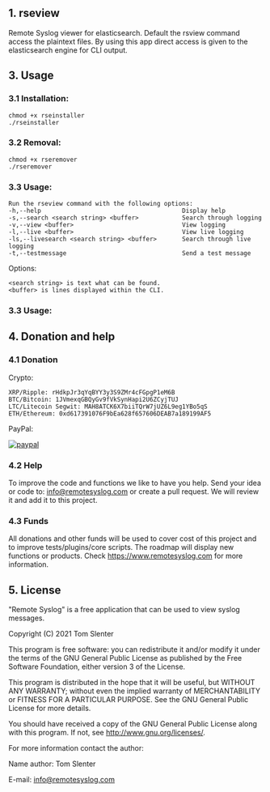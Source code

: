 ## 1. rseview
Remote Syslog viewer for elasticsearch. Default the rsview command access the plaintext files. By using this app direct access is given to the elasticsearch engine for CLI output.

## 3. Usage

### 3.1 Installation:
```
chmod +x rseinstaller
./rseinstaller
```

### 3.2 Removal:
```
chmod +x rseremover
./rseremover
```

### 3.3 Usage:
```
Run the rseview command with the following options:
-h,--help                                       Display help
-s,--search <search string> <buffer>            Search through logging
-v,--view <buffer>                              View logging
-l,--live <buffer>                              View live logging
-ls,--livesearch <search string> <buffer>       Search through live logging
-t,--testmessage                                Send a test message
```

Options:
```
<search string> is text what can be found.
<buffer> is lines displayed within the CLI.
```

### 3.3 Usage:

## 4. Donation and help

### 4.1 Donation

Crypto:

```
XRP/Ripple: rHdkpJr3qYqBYY3y3S9ZMr4cFGpgP1eM6B
BTC/Bitcoin: 1JVmexqGBQyGv9fVkSynHapi2U6ZCyjTUJ
LTC/Litecoin Segwit: MAH8ATCK6X7biiTQrW7jUZ6L9eg1YBo5qS
ETH/Ethereum: 0xd617391076F9bEa628f657606DEAB7a189199AF5
```
PayPal:

[![paypal](https://www.paypalobjects.com/en_US/NL/i/btn/btn_donateCC_LG.gif)](https://www.paypal.com/cgi-bin/webscr?cmd=_donations&business=KQKRPDQYHYR7W&currency_code=EUR&source=url)

### 4.2 Help

To improve the code and functions we like to have you help. Send your idea or code to: info@remotesyslog.com or create a pull request. We will review it and add it to this project.

### 4.3 Funds
All donations and other funds will be used to cover cost of this project and to improve tests/plugins/core scripts. The roadmap will display new functions or products. Check https://www.remotesyslog.com for more information.

## 5. License

"Remote Syslog" is a free application that can be used to view syslog messages.

Copyright (C) 2021 Tom Slenter

This program is free software: you can redistribute it and/or modify
it under the terms of the GNU General Public License as published by
the Free Software Foundation, either version 3 of the License.

This program is distributed in the hope that it will be useful,
but WITHOUT ANY WARRANTY; without even the implied warranty of
MERCHANTABILITY or FITNESS FOR A PARTICULAR PURPOSE. See the
GNU General Public License for more details.

You should have received a copy of the GNU General Public License
along with this program. If not, see <http://www.gnu.org/licenses/>.

For more information contact the author:

Name author: Tom Slenter

E-mail: info@remotesyslog.com
